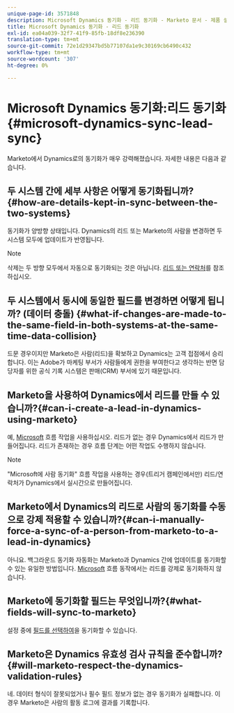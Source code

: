 ```yaml
---
unique-page-id: 3571848
description: Microsoft Dynamics 동기화 - 리드 동기화 - Marketo 문서 - 제품 설명서
title: Microsoft Dynamics 동기화 - 리드 동기화
exl-id: ea04a039-32f7-41f9-85fb-18df8e236390
translation-type: tm+mt
source-git-commit: 72e1d29347bd5b77107da1e9c30169cb6490c432
workflow-type: tm+mt
source-wordcount: '307'
ht-degree: 0%

---
```


# Microsoft Dynamics 동기화:리드 동기화 {#microsoft-dynamics-sync-lead-sync}

Marketo에서 Dynamics로의 동기화가 매우 강력해졌습니다. 자세한 내용은 다음과 같습니다.

## 두 시스템 간에 세부 사항은 어떻게 동기화됩니까?{#how-are-details-kept-in-sync-between-the-two-systems}

동기화가 양방향 상태입니다. Dynamics의 리드 또는 Marketo의 사람을 변경하면 두 시스템 모두에 업데이트가 반영됩니다.

>[!NOTE]
>
>삭제는 두 방향 모두에서 자동으로 동기화되는 것은 아닙니다. [리드 또는 연락처](/help/marketo/product-docs/crm-sync/microsoft-dynamics-sync/deleting-a-lead-or-contact.md)를 참조하십시오.

## 두 시스템에서 동시에 동일한 필드를 변경하면 어떻게 됩니까? (데이터 충돌) {#what-if-changes-are-made-to-the-same-field-in-both-systems-at-the-same-time-data-collision}

드문 경우이지만 Marketo은 사람(리드)을 확보하고 Dynamics는 고객 접점에서 승리합니다. 이는 Adobe가 마케팅 부서가 사람들에게 권한을 부여한다고 생각하는 반면 담당자를 위한 공식 기록 시스템은 판매(CRM) 부서에 있기 때문입니다.

## Marketo을 사용하여 Dynamics에서 리드를 만들 수 있습니까?{#can-i-create-a-lead-in-dynamics-using-marketo}

예, [Microsoft](/help/marketo/product-docs/core-marketo-concepts/smart-campaigns/microsoft-dynamics-flow-actions/sync-person-to-microsoft.md) 흐름 작업을 사용하십시오. 리드가 없는 경우 Dynamics에서 리드가 만들어집니다. 리드가 존재하는 경우 흐름 단계는 어떤 작업도 수행하지 않습니다.

>[!NOTE]
>
>&quot;Microsoft에 사람 동기화&quot; 흐름 작업을 사용하는 경우(트리거 캠페인에서만) 리드/연락처가 Dynamics에서 실시간으로 만들어집니다.

## Marketo에서 Dynamics의 리드로 사람의 동기화를 수동으로 강제 적용할 수 있습니까?{#can-i-manually-force-a-sync-of-a-person-from-marketo-to-a-lead-in-dynamics}

아니요. 백그라운드 동기화 자동화는 Marketo과 Dynamics 간에 업데이트를 동기화할 수 있는 유일한 방법입니다. [Microsoft](/help/marketo/product-docs/core-marketo-concepts/smart-campaigns/microsoft-dynamics-flow-actions/sync-person-to-microsoft.md) 흐름 동작에서는 리드를 강제로 동기화하지 않습니다.

## Marketo에 동기화할 필드는 무엇입니까?{#what-fields-will-sync-to-marketo}

설정 중에 [필드를 선택하여](/help/marketo/product-docs/crm-sync/microsoft-dynamics-sync/sync-setup/microsoft-dynamics-365/step-3-of-3-connect.md#select-fields-to-sync)을 동기화할 수 있습니다.

## Marketo은 Dynamics 유효성 검사 규칙을 준수합니까?{#will-marketo-respect-the-dynamics-validation-rules}

네. 데이터 형식이 잘못되었거나 필수 필드 정보가 없는 경우 동기화가 실패합니다. 이 경우 Marketo은 사람의 활동 로그에 결과를 기록합니다.

